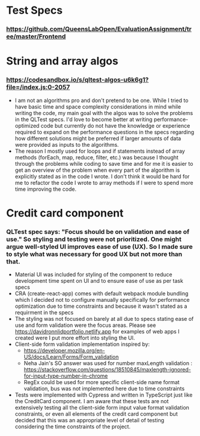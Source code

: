 # Test Specs

### https://github.com/QueensLabOpen/EvaluationAssignment/tree/master/Frontend


# String and array algos

### https://codesandbox.io/s/qltest-algos-u6k6g1?file=/index.js:0-2057

- I am not an algorithms pro and don't pretend to be one. While I tried to have basic time and space complexity considerations in mind while writing the code, my main goal with the algos was to solve the problems in the QLTest specs. I'd love to become better at writing performance-optimized code but currently do not have the knowledge or experience required to expand on the performance questions in the specs regarding how different solutions might be preferred if larger amounts of data were provided as inputs to the algorithms.
- The reason I mostly used for loops and if statements instead of array methods (forEach, map, reduce, filter, etc.) was because I thought through the problems while coding to save time and for me it is easier to get an overview of the problem when every part of the algorithm is explicitly stated as in the code I wrote. I don't think it would be hard for me to refactor the code I wrote to array methods if I were to spend more time improving the code.

# Credit card component

### QLTest spec says: "Focus should be on validation and ease of use." So styling and testing were not prioritized. One might argue well-styled UI improves ease of use (UX). So I made sure to style what was necessary for good UX but not more than that.

- Material UI was included for styling of the component to reduce development time spent on UI and to ensure ease of use as per task specs
- CRA (create-react-app) comes with default webpack module bundling which I decided not to configure manually specifically for performance optimization due to time constraints and because it wasn't stated as a requirment in the specs
- The styling was not focused on barely at all due to specs stating ease of use and form validation were the focus areas. Please see https://davidronnlidportfolio.netlify.app for examples of web apps I created were I put more effort into styling the UI.
- Client-side form validation implementation inspired by:
  - https://developer.mozilla.org/en-US/docs/Learn/Forms/Form_validation
  - Neha Jain's SO answer was used for number maxLength validation : https://stackoverflow.com/questions/18510845/maxlength-ignored-for-input-type-number-in-chrome
  - RegEx could be used for more specific client-side name format validation, bus was not implemented here due to time constraints
- Tests were implemented with Cypress and written in TypeScript just like the CreditCard component. I am aware that these tests are not extensively testing all the client-side form input value format validation constraints, or even all elements of the credit card component but decided that this was an appropriate level of detail of testing considering the time constraints of the project.
